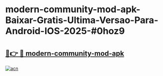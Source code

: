 # modern-community-mod-apk-Baixar-Gratis-Ultima-Versao-Para-Android-IOS-2025-#0hoz9

# <h2><a href="https://ainizakaria.my?title=modern-community-mod-apk&ref=24M">🔗👉 🔴 modern-community-mod-apk</a></h2>

[![acn](https://github.com/user-attachments/assets/0f9c940e-d8b0-45ae-aac7-cd30a18b3e1c)](https://ainizakaria.my?title=modern-community-mod-apk&ref=24M)

